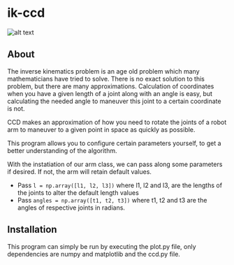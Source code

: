 # ik-ccd
![alt text](https://imgur.com/a/8gjyhw9)
## About
The inverse kinematics problem is an age old problem which many mathematicians have tried to solve. There is no exact solution to this problem, but there are many approximations. Calculation of coordinates when you have a given length of a joint along with an angle is easy, but calculating the needed angle to maneuver this joint to a certain coordinate is not. 

CCD makes an approximation of how you need to rotate the joints of a robot arm to maneuver to a given point in space as quickly as possible. 

This program allows you to configure certain parameters yourself, to get a better understanding of the algorithm.

With the instatiation of our arm class, we can pass along some parameters if desired. If not, the arm will retain default values.

* Pass `l = np.array([l1, l2, l3])` where l1, l2 and l3, are the lengths of the joints to alter the default length values
* Pass `angles = np.array([t1, t2, t3])` where t1, t2 and t3 are the angles of respective joints in radians.

## Installation 
This program can simply be run by executing the plot.py file, only dependencies are numpy and matplotlib and the ccd.py file.
